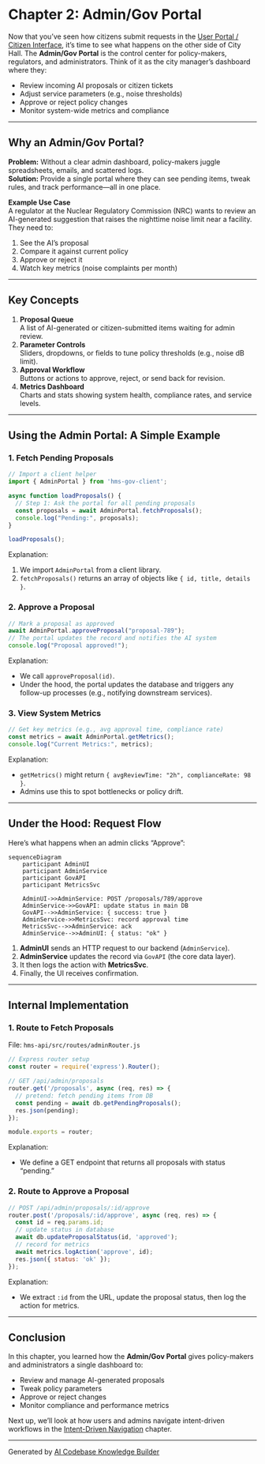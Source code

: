 # Chapter 2: Admin/Gov Portal

Now that you’ve seen how citizens submit requests in the [User Portal / Citizen Interface](01_user_portal___citizen_interface_.md), it’s time to see what happens on the other side of City Hall. The **Admin/Gov Portal** is the control center for policy-makers, regulators, and administrators. Think of it as the city manager’s dashboard where they:

- Review incoming AI proposals or citizen tickets  
- Adjust service parameters (e.g., noise thresholds)  
- Approve or reject policy changes  
- Monitor system-wide metrics and compliance  

---

## Why an Admin/Gov Portal?

**Problem:** Without a clear admin dashboard, policy-makers juggle spreadsheets, emails, and scattered logs.  
**Solution:** Provide a single portal where they can see pending items, tweak rules, and track performance—all in one place.

**Example Use Case**  
A regulator at the Nuclear Regulatory Commission (NRC) wants to review an AI-generated suggestion that raises the nighttime noise limit near a facility. They need to:

1. See the AI’s proposal  
2. Compare it against current policy  
3. Approve or reject it  
4. Watch key metrics (noise complaints per month)

---

## Key Concepts

1. **Proposal Queue**  
   A list of AI-generated or citizen-submitted items waiting for admin review.  
2. **Parameter Controls**  
   Sliders, dropdowns, or fields to tune policy thresholds (e.g., noise dB limit).  
3. **Approval Workflow**  
   Buttons or actions to approve, reject, or send back for revision.  
4. **Metrics Dashboard**  
   Charts and stats showing system health, compliance rates, and service levels.

---

## Using the Admin Portal: A Simple Example

### 1. Fetch Pending Proposals

```javascript
// Import a client helper
import { AdminPortal } from 'hms-gov-client';

async function loadProposals() {
  // Step 1: Ask the portal for all pending proposals
  const proposals = await AdminPortal.fetchProposals();
  console.log("Pending:", proposals);
}

loadProposals();
```

Explanation:  
1. We import `AdminPortal` from a client library.  
2. `fetchProposals()` returns an array of objects like `{ id, title, details }`.  

### 2. Approve a Proposal

```javascript
// Mark a proposal as approved
await AdminPortal.approveProposal("proposal-789");
// The portal updates the record and notifies the AI system
console.log("Proposal approved!");
```

Explanation:  
- We call `approveProposal(id)`.  
- Under the hood, the portal updates the database and triggers any follow-up processes (e.g., notifying downstream services).

### 3. View System Metrics

```javascript
// Get key metrics (e.g., avg approval time, compliance rate)
const metrics = await AdminPortal.getMetrics();
console.log("Current Metrics:", metrics);
```

Explanation:  
- `getMetrics()` might return `{ avgReviewTime: "2h", complianceRate: 98 }`.  
- Admins use this to spot bottlenecks or policy drift.

---

## Under the Hood: Request Flow

Here’s what happens when an admin clicks “Approve”:

```mermaid
sequenceDiagram
    participant AdminUI
    participant AdminService
    participant GovAPI
    participant MetricsSvc

    AdminUI->>AdminService: POST /proposals/789/approve
    AdminService->>GovAPI: update status in main DB
    GovAPI-->>AdminService: { success: true }
    AdminService->>MetricsSvc: record approval time
    MetricsSvc-->>AdminService: ack
    AdminService-->>AdminUI: { status: "ok" }
```

1. **AdminUI** sends an HTTP request to our backend (`AdminService`).  
2. **AdminService** updates the record via `GovAPI` (the core data layer).  
3. It then logs the action with **MetricsSvc**.  
4. Finally, the UI receives confirmation.

---

## Internal Implementation

### 1. Route to Fetch Proposals

File: `hms-api/src/routes/adminRouter.js`

```javascript
// Express router setup
const router = require('express').Router();

// GET /api/admin/proposals
router.get('/proposals', async (req, res) => {
  // pretend: fetch pending items from DB
  const pending = await db.getPendingProposals();
  res.json(pending);
});

module.exports = router;
```

Explanation:  
- We define a GET endpoint that returns all proposals with status “pending.”

### 2. Route to Approve a Proposal

```javascript
// POST /api/admin/proposals/:id/approve
router.post('/proposals/:id/approve', async (req, res) => {
  const id = req.params.id;
  // update status in database
  await db.updateProposalStatus(id, 'approved');
  // record for metrics
  await metrics.logAction('approve', id);
  res.json({ status: 'ok' });
});
```

Explanation:  
- We extract `:id` from the URL, update the proposal status, then log the action for metrics.

---

## Conclusion

In this chapter, you learned how the **Admin/Gov Portal** gives policy-makers and administrators a single dashboard to:

- Review and manage AI-generated proposals  
- Tweak policy parameters  
- Approve or reject changes  
- Monitor compliance and performance metrics  

Next up, we’ll look at how users and admins navigate intent-driven workflows in the [Intent-Driven Navigation](03_intent_driven_navigation_.md) chapter.

---

Generated by [AI Codebase Knowledge Builder](https://github.com/The-Pocket/Tutorial-Codebase-Knowledge)